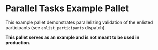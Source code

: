 <!-- markdown-link-check-disable -->

# Parallel Tasks Example Pallet

This example pallet demonstrates parallelizing validation of the enlisted participants (see
`enlist_participants` dispatch).

**This pallet serves as an example and is not meant to be used in production.**

